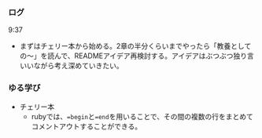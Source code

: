 ### ログ
9:37  
- まずはチェリー本から始める。2章の半分くらいまでやったら「教養としての〜」を読んで、READMEアイデア再検討する。アイデアはぶつぶつ独り言いいながら考え深めていきたい。

### ゆる学び
- チェリー本  
  - rubyでは、`=begin`と`=end`を用いることで、その間の複数の行をまとめてコメントアウトすることができる。  
